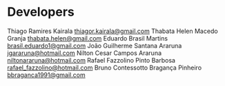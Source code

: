 Developers
============

Thiago Ramires Kairala <thiagor.kairala@gmail.com>
Thabata Helen Macedo Granja <thabata.helen@gmail.com>
Eduardo Brasil Martins <brasil.eduardo1@gmail.com>
João Guilherme Santana Araruna <jgararuna@hotmail.com>
Nilton Cesar Campos Araruna <niltonararuna@hotmail.com>
Rafael Fazzolino Pinto Barbosa rafael_fazzolino@hotmail.com
Bruno Contessotto Bragança Pinheiro <bbraganca1991@gmail.com>

